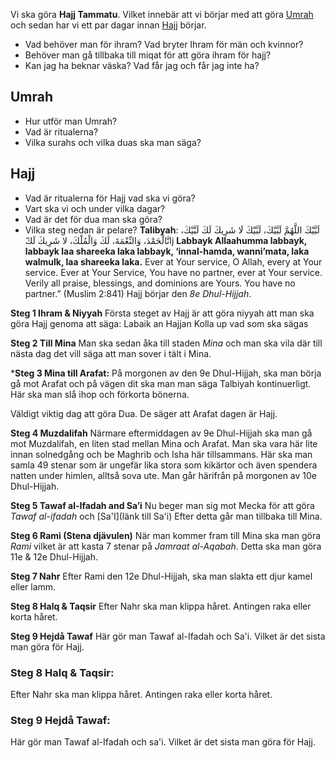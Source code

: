 Vi ska göra **Hajj Tammatu**. Vilket innebär att vi börjar med att göra [Umrah](#Umrah) och sedan har vi ett par dagar innan [Hajj](#Hajj) börjar.

- Vad behöver man för ihram? Vad bryter Ihram för män och kvinnor?
- Behöver man gå tillbaka till miqat för att göra ihram för hajj?
- Kan jag ha beknar väska? Vad får jag och får jag inte ha?
## Umrah 

- Hur utför man Umrah? 
- Vad är ritualerna?
- Vilka surahs och vilka duas ska man säga?

## Hajj 
- Vad är ritualerna för Hajj vad ska vi göra?
- Vart ska vi och under vilka dagar? 
- Vad är det för dua man ska göra?
- Vilka steg nedan är pelare?
**Talibyah**:
	لَبَّيْكَ اللَّهُمَّ لَبَّيْكَ، لَبَّيْكَ لَا شَرِيكَ لَكَ لَبَّيْكَ، انَّالْحَمْدَ، وَالنِّعْمَةَ، لَكَ وَالْمُلْكَ، لا شَرِيكَ لَك**َ**j
	**Labbayk Allaahumma labbayk, labbayk laa shareeka laka labbayk, ‘innal-hamda, wanni’mata, laka walmulk, laa shareeka laka.**
	Ever at Your service, O Allah, every at Your service. Ever at Your Service, You have no partner, ever at Your service. Verily all praise, blessings, and dominions are Yours. You have no partner.” (Muslim 2:841)
Hajj börjar den  *8e Dhul-Hijjah*.

**Steg 1 Ihram & Niyyah**
Första steget av Hajj är att göra niyyah att man ska göra Hajj genoma att säga:
	Labaik an Hajjan Kolla up vad som ska sägas

**Steg 2 Till Mina**
Man ska sedan åka till staden *Mina* och man ska vila där till nästa dag det vill säga att man sover i tält i Mina. 

***Steg 3 Mina till Arafat:**
På morgonen av den 9e Dhul-Hijjah, ska man börja gå mot Arafat och på vägen dit ska man man säga Talbiyah kontinuerligt. Här ska man slå ihop och förkorta bönerna. 

Väldigt viktig dag att göra Dua. De säger att Arafat dagen är Hajj.

**Steg 4 Muzdalifah** 
Närmare eftermiddagen av 9e Dhul-Hijjah ska man gå mot Muzdalifah, en liten stad mellan Mina och Arafat. Man ska vara här lite innan solnedgång och be Maghrib och Isha här tillsammans. Här ska man samla 49 stenar som är ungefär lika stora som kikärtor och även spendera natten under himlen, alltså sova ute. Man går härifrån på morgonen av 10e Dhul-Hijjah.

**Steg 5 Tawaf al-Ifadah and Sa’i** 
Nu beger man sig mot Mecka för att göra *Tawaf al-ifadah* och [Sa'I](länk till Sa'i) Efter detta går man tillbaka till Mina.

**Steg 6 Rami (Stena djävulen)**
När man kommer fram till Mina ska man göra *Rami* vilket är att kasta 7 stenar på *Jamraat al-Aqabah*. Detta ska man göra 11e & 12e Dhul-Hijjah.

**Steg 7 Nahr**
Efter Rami den 12e Dhul-Hijjah, ska man slakta ett djur kamel eller lamm. 

**Steg 8 Halq & Taqsir**
Efter Nahr ska man klippa håret. Antingen raka eller korta håret.

**Steg 9 Hejdå Tawaf**
Här gör man Tawaf al-Ifadah och Sa'i. Vilket är det sista man göra för Hajj. 

### Steg 8 Halq & Taqsir:
Efter Nahr ska man klippa håret. Antingen raka eller korta håret.

### Steg 9 Hejdå Tawaf:
Här gör man Tawaf al-Ifadah och sa'i. Vilket är det sista man göra för Hajj. 
